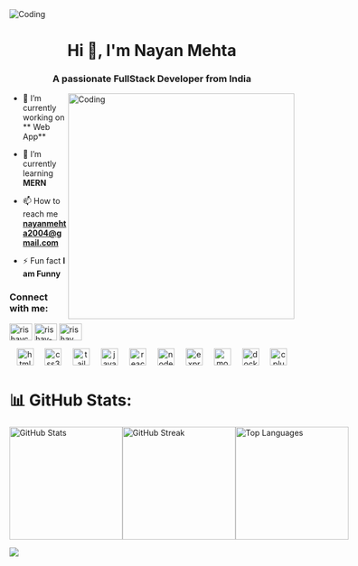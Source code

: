 <img  alt="Coding"  src="https://camo.githubusercontent.com/371a3bbae1297d47d50006f91fdc0f51f0060b62dbbddbdba1b1b1438bc0f80d/68747470733a2f2f6d617275663030312d6d742e6769746875622e696f2f5072656d69756d2d44656c69766572792f7765622e676966">

<h1 align="center">Hi 👋, I'm Nayan Mehta</h1>
<h3 align="center">A passionate FullStack Developer from India</h3>
<img align="right" alt="Coding" width="400" src="https://miro.medium.com/v2/resize:fit:679/0*FGD6BUzzZs1VJLuY.gif">



- 🔭 I’m currently working on ** Web App**

- 🌱 I’m currently learning **MERN**



- 📫 How to reach me **nayanmehta2004@gmail.com**

- ⚡ Fun fact **I am Funny**

<h3 align="left">Connect with me:</h3>
<p align="left">
<a href="https://x.com/Nayan_Mehta07?t=nag71dtvrfsG_2-ZPWyu8A&s=09" target="blank"><img align="center" src="https://raw.githubusercontent.com/rahuldkjain/github-profile-readme-generator/master/src/images/icons/Social/twitter.svg" alt="rishavchanda" height="30" width="40" /></a>
<a href="https://www.linkedin.com/in/nayan-mehta-6b3959300/" target="blank"><img align="center" src="https://raw.githubusercontent.com/rahuldkjain/github-profile-readme-generator/master/src/images/icons/Social/linked-in-alt.svg" alt="rishav-chanda-b89a791b3" height="30" width="40" /></a>
<a href="https://www.instagram.com/nayan._.mehta?igsh=dGZiaXFjaWhkanZm" target="blank"><img align="center" src="https://raw.githubusercontent.com/rahuldkjain/github-profile-readme-generator/master/src/images/icons/Social/instagram.svg" alt="rishav_chanda" height="30" width="40" /></a>
</p>

<div align="center">
  <img src="https://cdn.jsdelivr.net/gh/devicons/devicon/icons/html5/html5-original.svg" height="30" alt="html5 logo"  />
  <img width="12" />
  <img src="https://cdn.jsdelivr.net/gh/devicons/devicon/icons/css3/css3-original.svg" height="30" alt="css3 logo"  />
  <img width="12" />
  <img src="https://cdn.jsdelivr.net/gh/devicons/devicon/icons/tailwindcss/tailwindcss-original-wordmark.svg" height="30" alt="tailwindcss logo"  />
  <img width="12" />
  <img src="https://cdn.jsdelivr.net/gh/devicons/devicon/icons/javascript/javascript-original.svg" height="30" alt="javascript logo"  />
  <img width="12" />
  <img src="https://cdn.jsdelivr.net/gh/devicons/devicon/icons/react/react-original.svg" height="30" alt="react logo"  />
  <img width="12" />
  <img src="https://cdn.jsdelivr.net/gh/devicons/devicon/icons/nodejs/nodejs-original.svg" height="30" alt="nodejs logo"  />
  <img width="12" />
  <img src="https://cdn.jsdelivr.net/gh/devicons/devicon/icons/express/express-original.svg" height="30" alt="express logo"  />
  <img width="12" />
  <img src="https://cdn.jsdelivr.net/gh/devicons/devicon/icons/mongodb/mongodb-original.svg" height="30" alt="mongodb logo"  />
  <img width="12" />
  <img src="https://cdn.jsdelivr.net/gh/devicons/devicon/icons/docker/docker-original.svg" height="30" alt="docker logo"  />
  <img width="12" />
  <img src="https://cdn.jsdelivr.net/gh/devicons/devicon/icons/cplusplus/cplusplus-original.svg" height="30" alt="cplusplus logo"  />
</div>

# 📊 GitHub Stats:
<div style="display: flex; justify-content: space-between;">
    <img src="https://github-readme-stats.vercel.app/api?username=nayanm07&theme=dark&hide_border=false&include_all_commits=false&count_private=false" alt="GitHub Stats" style="flex: 1; height: 200px;">
    <img src="https://github-readme-streak-stats.herokuapp.com/?user=nayanm07&theme=dark&hide_border=false" alt="GitHub Streak" style="flex: 1; height: 200px;">
    <img src="https://github-readme-stats.vercel.app/api/top-langs/?username=nayanm07&theme=dark&hide_border=false&include_all_commits=false&count_private=false&layout=compact" alt="Top Languages" style="flex: 1; height: 200px;">
</div>

[![](https://visitcount.itsvg.in/api?id=nayanm07&icon=0&color=0)](https://visitcount.itsvg.in)

<!-- Proudly created with GPRM ( https://gprm.itsvg.in ) -->

